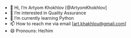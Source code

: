 - 👋 Hi, I’m Artyom Khokhlov [@ArtyomKhokhlov]
- 👀 I’m interested in Quality Assurance
- 🌱 I’m currently learning Python
- 📫 How to reach me via email [art.khakhlou@gmail.com]
- 😄 Pronouns: He/him

<!---
ArtyomKhokhlov/ArtyomKhokhlov is a ✨ special ✨ repository because its `README.md` (this file) appears on your GitHub profile.
You can click the Preview link to take a look at your changes.
--->
